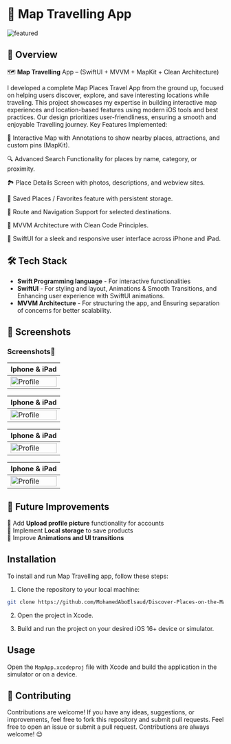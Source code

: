 # 📌 Map Travelling App

![featured](https://github.com/MohamedAboElsaud/Discover-Places-on-the-Map-App/blob/master/Assets/Screenshot%202025-05-13%20at%205.27.44%E2%80%AFPM-compressed.heic)

## 🚀 Overview

🗺️ **Map Travelling** App – (SwiftUI + MVVM + MapKit + Clean Architecture)

I developed a complete Map Places Travel App from the ground up, focused on helping users discover, explore, and save interesting locations while traveling. This project showcases my expertise in building interactive map experiences and location-based features using modern iOS tools and best practices.
Our design prioritizes user-friendliness, ensuring a smooth and enjoyable Travelling journey.
Key Features Implemented:

📍 Interactive Map with Annotations to show nearby places, attractions, and custom pins (MapKit).

🔍 Advanced Search Functionality for places by name, category, or proximity.

🏞️ Place Details Screen with photos, descriptions, and webview sites.

📌 Saved Places / Favorites feature with persistent storage.

🧭 Route and Navigation Support for selected destinations.

🧱 MVVM Architecture with Clean Code Principles.

📱 SwiftUI for a sleek and responsive user interface across iPhone and iPad.




## 🛠️ Tech Stack
- **Swift Programming language** - For interactive functionalities
- **SwiftUI** - For styling and layout, Animations & Smooth Transitions, and Enhancing user experience with SwiftUI animations.
- **MVVM Architecture** - For structuring the app, and Ensuring separation of concerns for better scalability.



## 📸 Screenshots

### Screenshots📱

| Iphone & iPad  |
| --- |
| <img src="https://github.com/MohamedAboElsaud/Discover-Places-on-the-Map-App/blob/master/Assets/Screenshot%202025-05-13%20at%205.28.28%E2%80%AFPM-compressed.heic" alt="Profile" width="100%"/> |

|  Iphone & iPad  |
| --- |
| <img src="https://github.com/MohamedAboElsaud/Discover-Places-on-the-Map-App/blob/master/Assets/Screenshot%202025-05-13%20at%205.28.52%E2%80%AFPM-compressed.heic" alt="Profile" width="100%"/> |

|  Iphone & iPad  |
| --- |
| <img src="https://github.com/MohamedAboElsaud/Discover-Places-on-the-Map-App/blob/master/Assets/Screenshot%202025-05-13%20at%205.30.31%E2%80%AFPM-compressed.heic" alt="Profile" width="100%"/> |

|  Iphone & iPad  |
| --- |
| <img src="https://github.com/MohamedAboElsaud/Discover-Places-on-the-Map-App/blob/master/Assets/Screenshot%202025-05-13%20at%205.30.52%E2%80%AFPM-compressed.heic" alt="Profile" width="100%"/> |

## 📌 Future Improvements

🔹 Add **Upload profile picture** functionality for accounts  
🔹 Implement **Local storage** to save products  
🔹 Improve **Animations and UI transitions**  




## Installation
To install and run Map Travelling  app, follow these steps:

1. Clone the repository to your local machine:
```bash
git clone https://github.com/MohamedAboElsaud/Discover-Places-on-the-Map-App.git
```
2. Open the project in Xcode.

3. Build and run the project on your desired iOS 16+ device or simulator.



## Usage

Open the `MapApp.xcodeproj` file with Xcode and build the application in the simulator or on a device.

## 📢 Contributing

Contributions are welcome! If you have any ideas, suggestions, or improvements, feel free to fork this repository and submit pull requests.
Feel free to open an issue or submit a pull request. 
Contributions are always welcome! 😊

